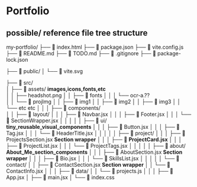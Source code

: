 # Portfolio

## possible/ reference file tree structure 
my-portfolio/
├── 📄 index.html
├── 📄 package.json
├── 📄 vite.config.js
├── 📄 README.md
├── 📄 TODO.md
├── 📄 .gitignore
├── 📄 package-lock.json

├── 📁 public/
│   └── 📄 vite.svg

├── 📁 src/                                       
│   ├── 📁 assets/                       **images,icons,fonts,etc**                         
│   │   ├── headshot.png
│   │   ├── 📁 fonts
│   │   │   └── ocr-a.??         
│   │   └── 📁 projImg 
│   │       ├── 📄 img1 
│   │       ├── 📄 img2
│   │       ├── 📄 img3
│   │       └── etc etc
│   │
│   ├── 📁 components/                                            
│   │   ├── 📁 layout/
│   │   │   ├── 📄 Navbar.jsx
│   │   │   ├── 📄 Footer.jsx
│   │   │   └── 📄 SectionWrapper.jsx
│   │   │
│   │   ├── 📁 ui/                        **tiny_reusable_visual_components**
│   │   │   ├── 📄 Button.jsx
│   │   │   ├── 📄 Tag.jsx
│   │   │   └── 📄 HeaderTitle.jsx
│   │   │
│   │   ├── 📁 project/
│   │   │   ├── 📄 ProjectsSection.jsx    **Section wrapper**
│   │   │   ├── 📄 **ProjectCard.jsx**
│   │   │   ├── 📄 ProjectList.jsx
│   │   │   └── 📄 ProjectTags.jsx
│   │   │
│   │   ├── 📁 about/                     **About_Me_section_components**
│   │   │   ├── 📄 AboutSection.jsx       **Section wrapper**
│   │   │   ├── 📄 Bio.jsx
│   │   │   └── 📄 SkillsList.jsx
│   │   │
│   │   └── 📁 contact/
│   │       ├── 📄 ContactSection.jsx     **Section wrapper**
│   │       └── 📄 ContactInfo.jsx
│   │
│   ├── 📁 data/
│   │   └── 📄 projects.js
│   │
│   ├── 📄 App.jsx
│   ├── 📄 main.jsx
│   └── 📄 index.css

